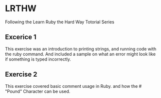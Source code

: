 # LRTHW

Following the Learn Ruby the Hard Way Totorial Series

## Excerice 1

This exercise was an introduction to printing strings, and running code with the ruby command. And included a sample on what an error might look like if something is typed incorrectly.

## Exercise 2

This exercise covered basic comment usage in Ruby. and how the # "Pound" Character can be used.
